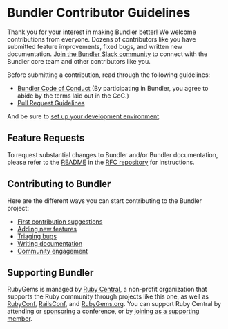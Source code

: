# Bundler Contributor Guidelines

Thank you for your interest in making Bundler better! We welcome contributions from everyone. Dozens of contributors like you have submitted feature improvements, fixed bugs, and written new documentation. [Join the Bundler Slack community](https://slack.bundler.io/) to connect with the Bundler core team and other contributors like you.

Before submitting a contribution, read through the following guidelines:

* [Bundler Code of Conduct](https://github.com/rubygems/rubygems/blob/master/CODE_OF_CONDUCT.md) (By participating in Bundler, you agree to abide by the terms laid out in the CoC.)
* [Pull Request Guidelines](../development/PULL_REQUESTS.md)

And be sure to [set up your development environment](../development/SETUP.md).

## Feature Requests

To request substantial changes to Bundler and/or Bundler documentation, please refer to the [README](https://github.com/rubygems/rfcs/blob/master/README.md) in the [RFC repository](https://github.com/rubygems/rfcs) for instructions.

## Contributing to Bundler

Here are the different ways you can start contributing to the Bundler project:

* [First contribution suggestions](HOW_YOU_CAN_HELP.md)
* [Adding new features](../development/NEW_FEATURES.md)
* [Triaging bugs](BUG_TRIAGE.md)
* [Writing documentation](../documentation/WRITING.md)
* [Community engagement](COMMUNITY.md)

## Supporting Bundler

RubyGems is managed by [Ruby Central](https://rubycentral.org), a non-profit organization that supports the Ruby community through projects like this one, as well as [RubyConf](https://rubyconf.org), [RailsConf](https://railsconf.org), and [RubyGems.org](https://rubygems.org). You can support Ruby Central by attending or [sponsoring](sponsors@rubycentral.org) a conference, or by [joining as a supporting member](https://rubycentral.org/#/portal/signup).

